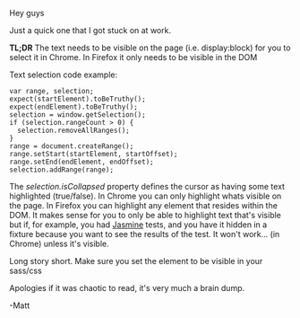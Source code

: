 Hey guys

Just a quick one that I got stuck on at work. 

**TL;DR**
The text needs to be visible on the page (i.e. display:block) for you to select it in Chrome.
In Firefox it only needs to be visible in the DOM

Text selection code example:

```
var range, selection;
expect(startElement).toBeTruthy();
expect(endElement).toBeTruthy();
selection = window.getSelection();
if (selection.rangeCount > 0) {
  selection.removeAllRanges();
}
range = document.createRange();
range.setStart(startElement, startOffset);
range.setEnd(endElement, endOffset);
selection.addRange(range);
```

The *selection.isCollapsed* property defines the cursor as having some text highlighted (true/false). In Chrome you can only highlight whats visible on the page. In Firefox you can highlight any element that resides within the DOM.
It makes sense for you to only be able to highlight text that's visible but if, for example, you had [Jasmine](http://pivotal.github.com/jasmine/) tests, and you have it hidden in a fixture because you want to see the results of the test. It won't work... (in Chrome) unless it's visible.

Long story short. Make sure you set the element to be visible in your sass/css

Apologies if it was chaotic to read, it's very much a brain dump.

-Matt